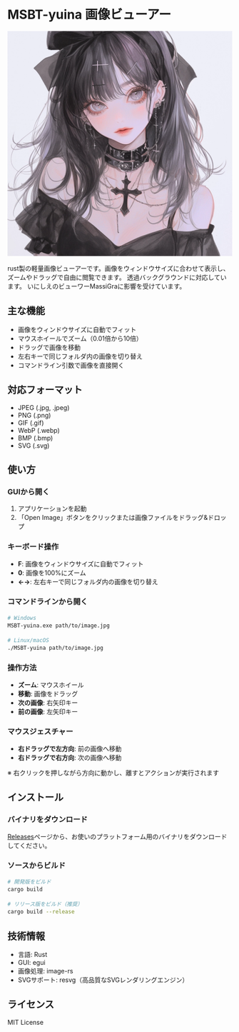 # MSBT-yuina 画像ビューアー
![MSBT-yuina](./assets/yuina.webp)

rust製の軽量画像ビューアーです。画像をウィンドウサイズに合わせて表示し、ズームやドラッグで自由に閲覧できます。
透過バックグラウンドに対応しています。
いにしえのビューワーMassiGraに影響を受けています。

## 主な機能

- 画像をウィンドウサイズに自動でフィット
- マウスホイールでズーム（0.01倍から10倍）
- ドラッグで画像を移動
- 左右キーで同じフォルダ内の画像を切り替え
- コマンドライン引数で画像を直接開く

## 対応フォーマット

- JPEG (.jpg, .jpeg)
- PNG (.png)
- GIF (.gif)
- WebP (.webp)
- BMP (.bmp)
- SVG (.svg)

## 使い方

### GUIから開く

1. アプリケーションを起動
2. 「Open Image」ボタンをクリックまたは画像ファイルをドラッグ&ドロップ

### キーボード操作

- **F**: 画像をウィンドウサイズに自動でフィット
- **0**: 画像を100%にズーム
- **←→**: 左右キーで同じフォルダ内の画像を切り替え


### コマンドラインから開く

```bash
# Windows
MSBT-yuina.exe path/to/image.jpg

# Linux/macOS
./MSBT-yuina path/to/image.jpg
```

### 操作方法

- **ズーム**: マウスホイール
- **移動**: 画像をドラッグ
- **次の画像**: 右矢印キー
- **前の画像**: 左矢印キー

### マウスジェスチャー

- **右ドラッグで左方向**: 前の画像へ移動
- **右ドラッグで右方向**: 次の画像へ移動

※ 右クリックを押しながら方向に動かし、離すとアクションが実行されます

## インストール

### バイナリをダウンロード

[Releases](../../releases)ページから、お使いのプラットフォーム用のバイナリをダウンロードしてください。

### ソースからビルド

```bash
# 開発版をビルド
cargo build

# リリース版をビルド（推奨）
cargo build --release
```

## 技術情報

- 言語: Rust
- GUI: egui
- 画像処理: image-rs
- SVGサポート: resvg（高品質なSVGレンダリングエンジン）

## ライセンス

MIT License
